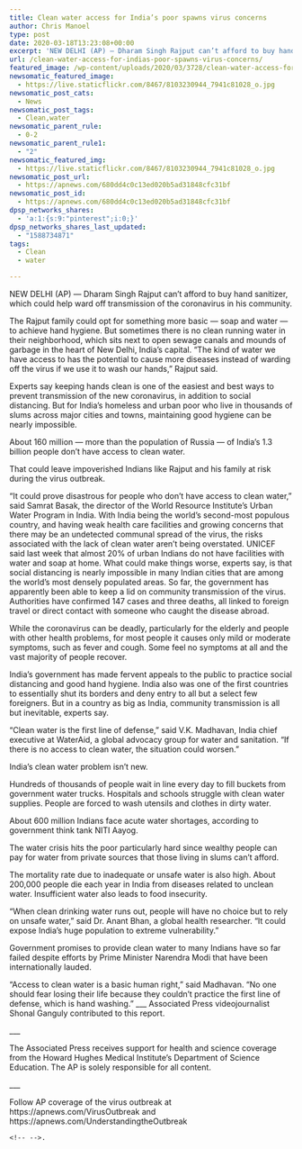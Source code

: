 ```yaml
---
title: Clean water access for India’s poor spawns virus concerns
author: Chris Manoel
type: post
date: 2020-03-18T13:23:08+00:00
excerpt: 'NEW DELHI (AP) — Dharam Singh Rajput can’t afford to buy hand sanitizer, which could help ward off transmission of the coronavirus in his community.The Rajput family could opt for something more basic — soap and water — to achieve hand hygiene. But sometimes there is no clean running water in their neighborhood, which sits&hellip;'
url: /clean-water-access-for-indias-poor-spawns-virus-concerns/
featured_image: /wp-content/uploads/2020/03/3728/clean-water-access-for-indias-poor-spawns-virus-concerns-scaled.jpg
newsomatic_featured_image:
  - https://live.staticflickr.com/8467/8103230944_7941c81028_o.jpg
newsomatic_post_cats:
  - News
newsomatic_post_tags:
  - Clean,water
newsomatic_parent_rule:
  - 0-2
newsomatic_parent_rule1:
  - "2"
newsomatic_featured_img:
  - https://live.staticflickr.com/8467/8103230944_7941c81028_o.jpg
newsomatic_post_url:
  - https://apnews.com/680dd4c0c13ed020b5ad31848cfc31bf
newsomatic_post_id:
  - https://apnews.com/680dd4c0c13ed020b5ad31848cfc31bf
dpsp_networks_shares:
  - 'a:1:{s:9:"pinterest";i:0;}'
dpsp_networks_shares_last_updated:
  - "1588734871"
tags:
  - Clean
  - water

---
```

<div class="Article" data-key="article">
  <p class="Component-root-0-2-77 Component-p-0-2-69">
    NEW DELHI (AP) — Dharam Singh Rajput can’t afford to buy hand sanitizer, which could help ward off transmission of the coronavirus in his community.
  </p>
  
  <p class="Component-root-0-2-77 Component-p-0-2-69">
    The Rajput family could opt for something more basic — soap and water — to achieve hand hygiene. But sometimes there is no clean running water in their neighborhood, which sits next to open sewage canals and mounds of garbage in the heart of New Delhi, India’s capital. “The kind of water we have access to has the potential to cause more diseases instead of warding off the virus if we use it to wash our hands,” Rajput said.
  </p>
  
  <p class="Component-root-0-2-77 Component-p-0-2-69">
    Experts say keeping hands clean is one of the easiest and best ways to prevent transmission of the new coronavirus, in addition to social distancing. But for India’s homeless and urban poor who live in thousands of slums across major cities and towns, maintaining good hygiene can be nearly impossible.
  </p>
  
  <div data-key="ad-placeholder" id="div-gpt-ad-1470255291270-0" class="DFPSlot Component-dfp-0-2-73 Component-ad-0-2-39">
  </div>
  
  <p class="Component-root-0-2-77 Component-p-0-2-69">
    About 160 million — more than the population of Russia — of India’s 1.3 billion people don’t have access to clean water.
  </p>
  
  <p class="Component-root-0-2-77 Component-p-0-2-69">
    That could leave impoverished Indians like Rajput and his family at risk during the virus outbreak.
  </p>
  
  <p class="Component-root-0-2-77 Component-p-0-2-69">
    “It could prove disastrous for people who don’t have access to clean water,” said Samrat Basak, the director of the World Resource Institute’s Urban Water Program in India. With India being the world’s second-most populous country, and having weak health care facilities and growing concerns that there may be an undetected communal spread of the virus<!-- -->, the risks associated with the lack of clean water aren’t being overstated. UNICEF said last week that almost 20% of urban Indians do not have facilities with water and soap at home. What could make things worse, experts say, is that social distancing is nearly impossible in many Indian cities that are among the world’s most densely populated areas. So far, the government has apparently been able to keep a lid on community transmission of the virus. Authorities have confirmed 147 cases and three deaths, all linked to foreign travel or direct contact with someone who caught the disease abroad.
  </p>
  
  <p class="Component-root-0-2-77 Component-p-0-2-69">
    While the coronavirus can be deadly, particularly for the elderly and people with other health problems, for most people it causes only mild or moderate symptoms, such as fever and cough. Some feel no symptoms at all and the vast majority of people recover.
  </p>
  
  <p class="Component-root-0-2-77 Component-p-0-2-69">
    India’s government has made fervent appeals to the public to practice social distancing and good hand hygiene. India also was one of the first countries to essentially shut its borders and deny entry to all but a select few foreigners. But in a country as big as India, community transmission is all but inevitable, experts say.
  </p>
  
  <div data-key="ad-placeholder" id="div-gpt-ad-1470255291270-1" class="DFPSlot Component-dfp-0-2-73 Component-ad-0-2-39">
  </div>
  
  <p class="Component-root-0-2-77 Component-p-0-2-69">
    “Clean water is the first line of defense,” said V.K. Madhavan, India chief executive at WaterAid, a global advocacy group for water and sanitation. “If there is no access to clean water, the situation could worsen.”
  </p>
  
  <p class="Component-root-0-2-77 Component-p-0-2-69">
    India’s clean water problem isn’t new.
  </p>
  
  <p class="Component-root-0-2-77 Component-p-0-2-69">
    Hundreds of thousands of people wait in line every day to fill buckets from government water trucks. Hospitals and schools struggle with clean water supplies. People are forced to wash utensils and clothes in dirty water.
  </p>
  
  <p class="Component-root-0-2-77 Component-p-0-2-69">
    About 600 million Indians face acute water shortages, according to government think tank NITI Aayog.
  </p>
  
  <p class="Component-root-0-2-77 Component-p-0-2-69">
    The water crisis hits the poor particularly hard since wealthy people can pay for water from private sources that those living in slums can’t afford.
  </p>
  
  <p class="Component-root-0-2-77 Component-p-0-2-69">
    The mortality rate due to inadequate or unsafe water is also high. About 200,000 people die each year in India from diseases related to unclean water. Insufficient water also leads to food insecurity.
  </p>
  
  <p class="Component-root-0-2-77 Component-p-0-2-69">
    “When clean drinking water runs out, people will have no choice but to rely on unsafe water,” said Dr. Anant Bhan, a global health researcher. “It could expose India’s huge population to extreme vulnerability.”
  </p>
  
  <p class="Component-root-0-2-77 Component-p-0-2-69">
    Government promises to provide clean water to many Indians have so far failed despite efforts by Prime Minister Narendra Modi that have been internationally lauded.
  </p>
  
  <p class="Component-root-0-2-77 Component-p-0-2-69">
    “Access to clean water is a basic human right,” said Madhavan. “No one should fear losing their life because they couldn’t practice the first line of defense, which is hand washing.” ___ Associated Press videojournalist Shonal Ganguly contributed to this report.
  </p>
  
  <p class="Component-root-0-2-77 Component-p-0-2-69">
    ___
  </p>
  
  <p class="Component-root-0-2-77 Component-p-0-2-69">
    The Associated Press receives support for health and science coverage from the Howard Hughes Medical Institute’s Department of Science Education. The AP is solely responsible for all content.
  </p>
  
  <p class="Component-root-0-2-77 Component-p-0-2-69">
    ___
  </p>
  
  <p class="Component-root-0-2-77 Component-p-0-2-69">
    Follow AP coverage of the virus outbreak at https://apnews.com/VirusOutbreak<!-- --> and https://apnews.com/UnderstandingtheOutbreak
    
    <!-- -->.
  </p>
</div>